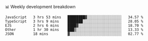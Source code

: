 📊 Weekly development breakdown
<!--START_SECTION:waka-->
```text
JavaScript   3 hrs 53 mins   ████████▓░░░░░░░░░░░░░░░░   34.57 % 
TypeScript   3 hrs 9 mins    ███████░░░░░░░░░░░░░░░░░░   28.05 % 
EJS          2 hrs 6 mins    ████▓░░░░░░░░░░░░░░░░░░░░   18.70 % 
Other        1 hr 30 mins    ███▒░░░░░░░░░░░░░░░░░░░░░   13.33 % 
JSON         18 mins         ▓░░░░░░░░░░░░░░░░░░░░░░░░   02.77 % 
```
<!--END_SECTION:waka-->
